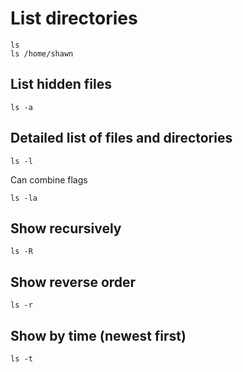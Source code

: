 # List directories

	ls
	ls /home/shawn
	
## List hidden files

	ls -a
	
## Detailed list of files and directories

	ls -l
	
Can combine flags

	ls -la
	
## Show recursively

	ls -R
	
## Show reverse order

	ls -r
	
## Show by time (newest first)

	ls -t
